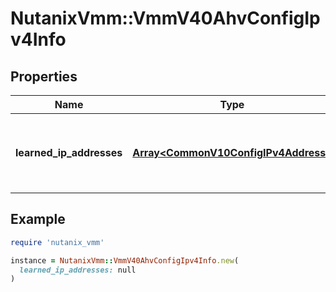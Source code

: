 # NutanixVmm::VmmV40AhvConfigIpv4Info

## Properties

| Name | Type | Description | Notes |
| ---- | ---- | ----------- | ----- |
| **learned_ip_addresses** | [**Array&lt;CommonV10ConfigIPv4Address&gt;**](CommonV10ConfigIPv4Address.md) | The IP addresses as found on the guest VM for the NIC. | [optional][readonly] |

## Example

```ruby
require 'nutanix_vmm'

instance = NutanixVmm::VmmV40AhvConfigIpv4Info.new(
  learned_ip_addresses: null
)
```

